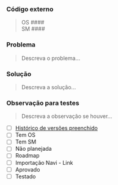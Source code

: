 ### Código externo
> OS #### <br>
> SM ####

### Problema
> Descreva o problema...

### Solução
> Descreva a solução...

### Observação para testes
> Descreva a observação se houver...

- [ ] [Histórico de versões preenchido]()
- [ ] Tem OS
- [ ] Tem SM
- [ ] Não planejada
- [ ] Roadmap
- [ ] Importação Navi - Link
- [ ] Aprovado
- [ ] Testado
